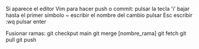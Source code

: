 Si aparece el editor Vim para hacer push o commit:
pulsar la tecla 'i'
bajar hasta el primer símbolo ~
escribir el nombre del cambio
pulsar Esc
escribir :wq
pulsar enter

Fusionar ramas:
git checkput main
git merge [nombre_rama]
git fetch
git pull
git push
